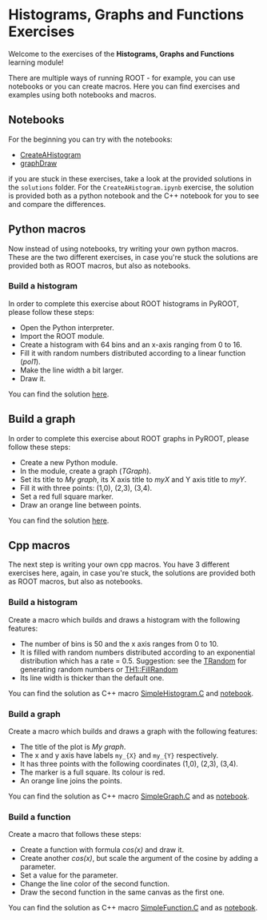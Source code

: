 # Histograms, Graphs and Functions Exercises

Welcome to the exercises of the **Histograms, Graphs and Functions** learning module!

There are multiple ways of running ROOT - for example, you can use notebooks or you can create macros. Here you can find exercises and examples using both notebooks and macros. 

## Notebooks

For the beginning you can try with the notebooks: 

- [CreateAHistogram](CreateAHistogram.ipynb)
- [graphDraw](graphDraw.ipynb)

if you are stuck in these exercises, take a look at the provided solutions in the `solutions` folder. For the `CreateAHistogram.ipynb` exercise, the solution is provided both as a python notebook and the C++ notebook for you to see and compare the differences.

## Python macros

Now instead of using notebooks, try writing your own python macros. These are the two different exercises, in case you're stuck the solutions are provided both as ROOT macros, but also as notebooks. 

### Build a histogram

In order to complete this exercise about ROOT histograms in PyROOT, please follow these steps:
- Open the Python interpreter.
- Import the ROOT module.
- Create a histogram with 64 bins and an x-axis ranging from 0 to 16.
- Fill it with random numbers distributed according to a linear function (*pol1*).
- Make the line width a bit larger.
- Draw it.

You can find the solution [here](solutions/HistogramMacro.py).

## Build a graph

In order to complete this exercise about ROOT graphs in PyROOT, please follow these steps:
- Create a new Python module.
- In the module, create a graph (*TGraph*).
- Set its title to *My graph*, its X axis title to *myX* and Y axis title to *myY*.
- Fill it with three points: (1,0), (2,3), (3,4).
- Set a red full square marker.
- Draw an orange line between points.

You can find the solution [here](solutions/GraphMacro.py).

## Cpp macros

The next step is writing your own cpp macros. You have 3 different exercises here, again, in case you're stuck, the solutions are provided both as ROOT macros, but also as notebooks. 

### Build a histogram

Create a macro which builds and draws a histogram with the following features:
- The number of bins is 50 and the x axis ranges from 0 to 10.
- It is filled with random numbers distributed according to an exponential distribution which has a rate = 0.5.
  Suggestion: see the [TRandom](https://root.cern.ch/doc/master/classTRandom.html) for generating random numbers or
  [TH1::FillRandom](https://root.cern.ch/doc/master/classTH1.html#random-numbers)
- Its line width is thicker than the default one.

You can find the solution as C++ macro [SimpleHistogram.C](solutions/SimpleHistogram.C) and [notebook](solutions/SimpleHistogram.ipynb).

### Build a graph
Create a macro which builds and draws a graph with the following features:
- The title of the plot is *My graph*.
- The x and y axis have labels `my_{X}` and `my_{Y}` respectively.
- It has three points with the following coordinates (1,0), (2,3), (3,4).
- The marker is a full square. Its colour is red.
- An orange line joins the points.

You can find the solution as C++ macro [SimpleGraph.C](solutions/SimpleGraph.C) and as [notebook](solutions/SimpleGraph.ipynb).

### Build a function
Create a macro that follows these steps:
- Create a function with formula *cos(x)* and draw it.
- Create another *cos(x)*, but scale the argument of the cosine by adding a parameter.
- Set a value for the parameter.
- Change the line color of the second function.
- Draw the second function in the same canvas as the first one.

You can find the solution as C++ macro [SimpleFunction.C](solutions/SimpleFunction.C) and as [notebook](solutions/SimpleFunction.ipynb).
